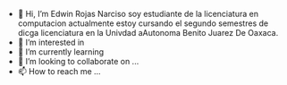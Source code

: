 - 👋 Hi, I’m Edwin Rojas Narciso soy estudiante de la licenciatura en computacion 
actualmente estoy cursando el segundo semestres de dicga licenciatura en la 
Univdad aAutonoma Benito Juarez De Oaxaca.
- 👀 I’m interested in 
- 🌱 I’m currently learning 
- 💞️ I’m looking to collaborate on ...
- 📫 How to reach me ...

<!---
RojasNarcisoEdwin/RojasNarcisoEdwin is a ✨ special ✨ repository because its `README.md` (this file) appears on your GitHub profile.
You can click the Preview link to take a look at your changes.
--->
